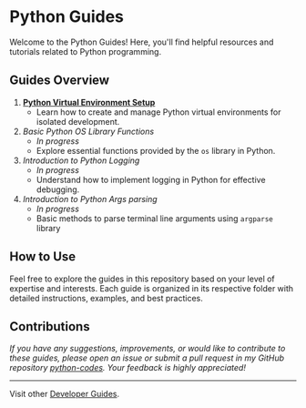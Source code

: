 # Python Guides

Welcome to the Python Guides! Here, you'll find helpful resources and tutorials related to Python programming.

## Guides Overview

1. **[Python Virtual Environment Setup](python_venv.md)**
   - Learn how to create and manage Python virtual environments for isolated development.
2. *Basic Python OS Library Functions*
   - *In progress*
   - Explore essential functions provided by the `os` library in Python.
3. *Introduction to Python Logging*
   - *In progress*
   - Understand how to implement logging in Python for effective debugging.
4. *Introduction to Python Args parsing*
   - *In progress*
   - Basic methods to parse terminal line arguments using `argparse` library

## How to Use

Feel free to explore the guides in this repository based on your level of expertise and interests. Each guide is organized in its respective folder with detailed instructions, examples, and best practices.

## Contributions

*If you have any suggestions, improvements, or would like to contribute to these guides, please open an issue or submit a pull request in my GitHub repository [python-codes](https://github.com/nilbarde/python-codes). Your feedback is highly appreciated!*

---

Visit other [Developer Guides](../README.md).
